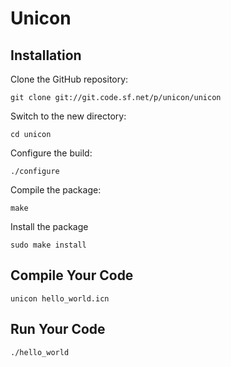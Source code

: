 # Unicon

## Installation

Clone the GitHub repository:

`git clone git://git.code.sf.net/p/unicon/unicon`

Switch to the new directory:

`cd unicon`

Configure the build:

`./configure`

Compile the package:

`make`

Install the package

`sudo make install`

## Compile Your Code

`unicon hello_world.icn`

## Run Your Code

`./hello_world`
